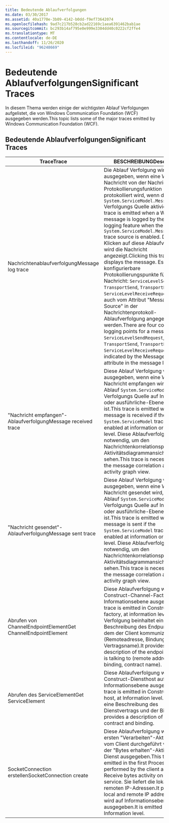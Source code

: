 ```yaml
---
title: Bedeutende Ablaufverfolgungen
ms.date: 03/30/2017
ms.assetid: 40a1770e-3b09-4142-b0dd-f9ef73642074
ms.openlocfilehash: 9ad7c217b528cb2ad22169c1aea6391462bab1ae
ms.sourcegitcommit: bc293b14af795e0e999e3304dd40c0222cf2ffe4
ms.translationtype: MT
ms.contentlocale: de-DE
ms.lasthandoff: 11/26/2020
ms.locfileid: "96248669"
---
```

# <a name="significant-traces"></a><span data-ttu-id="13bbe-102">Bedeutende Ablaufverfolgungen</span><span class="sxs-lookup"><span data-stu-id="13bbe-102">Significant Traces</span></span>

<span data-ttu-id="13bbe-103">In diesem Thema werden einige der wichtigsten Ablauf Verfolgungen aufgelistet, die von Windows Communication Foundation (WCF) ausgegeben werden.</span><span class="sxs-lookup"><span data-stu-id="13bbe-103">This topic lists some of the major traces emitted by Windows Communication Foundation (WCF).</span></span>  
  
## <a name="significant-traces"></a><span data-ttu-id="13bbe-104">Bedeutende Ablaufverfolgungen</span><span class="sxs-lookup"><span data-stu-id="13bbe-104">Significant Traces</span></span>  
  
|<span data-ttu-id="13bbe-105">Trace</span><span class="sxs-lookup"><span data-stu-id="13bbe-105">Trace</span></span>|<span data-ttu-id="13bbe-106">BESCHREIBUNG</span><span class="sxs-lookup"><span data-stu-id="13bbe-106">Description</span></span>|  
|-----------|-----------------|  
|<span data-ttu-id="13bbe-107">Nachrichtenablaufverfolgung</span><span class="sxs-lookup"><span data-stu-id="13bbe-107">Message log trace</span></span>|<span data-ttu-id="13bbe-108">Die Ablauf Verfolgung wird ausgegeben, wenn eine WCF-Nachricht von der Nachrichten Protokollierungsfunktion protokolliert wird, wenn die Ablauf `System.ServiceModel.MessageLogging` Verfolgungs Quelle aktiviert ist.</span><span class="sxs-lookup"><span data-stu-id="13bbe-108">The trace is emitted when a WCF message is logged by the message logging feature when the `System.ServiceModel.MessageLogging` trace source is enabled.</span></span> <span data-ttu-id="13bbe-109">Durch  Klicken auf diese Ablaufverfolgung wird die Nachricht angezeigt.</span><span class="sxs-lookup"><span data-stu-id="13bbe-109">Clicking this trace displays the message.</span></span> <span data-ttu-id="13bbe-110">Es gibt vier konfigurierbare Protokollierungspunkte für eine Nachricht: `ServiceLevelSendRequest`, `TransportSend`, `TransportReceive`, `ServiceLevelReceiveRequest`, die auch vom Attribut "Message Source" in der Nachrichtenprotokoll-Ablaufverfolgung angegeben werden.</span><span class="sxs-lookup"><span data-stu-id="13bbe-110">There are four configurable logging points for a message: `ServiceLevelSendRequest`, `TransportSend`, `TransportReceive`, `ServiceLevelReceiveRequest`, also indicated by the Message Source attribute in the message log trace.</span></span>|  
|<span data-ttu-id="13bbe-111">"Nachricht empfangen"-Ablaufverfolgung</span><span class="sxs-lookup"><span data-stu-id="13bbe-111">Message received trace</span></span>|<span data-ttu-id="13bbe-112">Diese Ablauf Verfolgung wird ausgegeben, wenn eine WCF-Nachricht empfangen wird, wenn die Ablauf `System.ServiceModel` Verfolgungs Quelle auf Information-oder ausführliche-Ebene aktiviert ist.</span><span class="sxs-lookup"><span data-stu-id="13bbe-112">This trace is emitted when a WCF message is received if the `System.ServiceModel` trace source is enabled at information or verbose level.</span></span> <span data-ttu-id="13bbe-113">Diese Ablaufverfolgung ist notwendig, um den Nachrichtenkorrelationspfeil in der Aktivitätsdiagrammansicht zu sehen.</span><span class="sxs-lookup"><span data-stu-id="13bbe-113">This trace is necessary to see the message correlation arrow in the activity graph view.</span></span>|  
|<span data-ttu-id="13bbe-114">"Nachricht gesendet"-Ablaufverfolgung</span><span class="sxs-lookup"><span data-stu-id="13bbe-114">Message sent trace</span></span>|<span data-ttu-id="13bbe-115">Diese Ablauf Verfolgung wird ausgegeben, wenn eine WCF-Nachricht gesendet wird, wenn die Ablauf `System.ServiceModel` Verfolgungs Quelle auf Information-oder ausführliche-Ebene aktiviert ist.</span><span class="sxs-lookup"><span data-stu-id="13bbe-115">This trace is emitted when a WCF message is sent if the `System.ServiceModel` trace source is enabled at information or verbose level.</span></span> <span data-ttu-id="13bbe-116">Diese Ablaufverfolgung ist notwendig, um den Nachrichtenkorrelationspfeil in der Aktivitätsdiagrammansicht zu sehen.</span><span class="sxs-lookup"><span data-stu-id="13bbe-116">This trace is necessary to see the message correlation arrow in the activity graph view.</span></span>|  
|<span data-ttu-id="13bbe-117">Abrufen von ChannelEndpointElement</span><span class="sxs-lookup"><span data-stu-id="13bbe-117">Get ChannelEndpointElement</span></span>|<span data-ttu-id="13bbe-118">Diese Ablaufverfolgung wird in einer Construct-Channel-Factory auf Informationsebene ausgegeben.</span><span class="sxs-lookup"><span data-stu-id="13bbe-118">This trace is emitted in Construct channel factory, at information level.</span></span> <span data-ttu-id="13bbe-119">Die Verfolgung beinhaltet eine Beschreibung des Endpunkts, mit dem der Client kommuniziert (Remoteadresse, Bindung, Vertragsname).</span><span class="sxs-lookup"><span data-stu-id="13bbe-119">It provides a description of the endpoint the client is talking to (remote address, binding, contract name).</span></span>|  
|<span data-ttu-id="13bbe-120">Abrufen des ServiceElement</span><span class="sxs-lookup"><span data-stu-id="13bbe-120">Get ServiceElement</span></span>|<span data-ttu-id="13bbe-121">Diese Ablaufverfolgung wird im Construct-Diensthost auf Informationsebene ausgegeben.</span><span class="sxs-lookup"><span data-stu-id="13bbe-121">This trace is emitted in Construct service host, at Information level.</span></span> <span data-ttu-id="13bbe-122">Sie liefert eine Beschreibung des Dienstvertrags und der Bindung.</span><span class="sxs-lookup"><span data-stu-id="13bbe-122">It provides a description of the service contract and binding.</span></span>|  
|<span data-ttu-id="13bbe-123">SocketConnection erstellen</span><span class="sxs-lookup"><span data-stu-id="13bbe-123">SocketConnection create</span></span>|<span data-ttu-id="13bbe-124">Diese Ablaufverfolgung wird in der ersten "Verarbeiten"-Aktion, die vom Client durchgeführt wird, und in der "Bytes erhalten"-Aktivität im Dienst ausgegeben.</span><span class="sxs-lookup"><span data-stu-id="13bbe-124">This trace is emitted in the first Process action performed by the client and in the Receive bytes activity on the service.</span></span> <span data-ttu-id="13bbe-125">Sie liefert die lokalen und remoten IP-Adressen.</span><span class="sxs-lookup"><span data-stu-id="13bbe-125">It provides the local and remote IP addresses.</span></span> <span data-ttu-id="13bbe-126">Sie wird auf Informationsebene ausgegeben.</span><span class="sxs-lookup"><span data-stu-id="13bbe-126">It is emitted at Information level.</span></span>|
